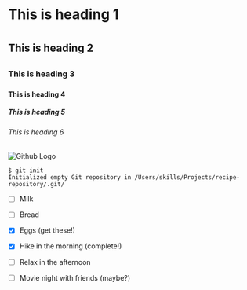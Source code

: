 # This is heading 1 <h1>
## This is heading 2 <h2>
### This is heading 3 <h3>
#### This is heading 4 <h4>
##### This is heading 5 <h5>
###### This is heading 6 <h6>
![Github Logo](https://github.githubassets.com/assets/GitHub-Mark-ea2971cee799.png)

```
$ git init
Initialized empty Git repository in /Users/skills/Projects/recipe-repository/.git/
```
- [ ] Milk

- [ ] Bread

- [x] Eggs (get these!)

- [x] Hike in the morning (complete!)

- [ ] Relax in the afternoon

- [ ] Movie night with friends (maybe?)
